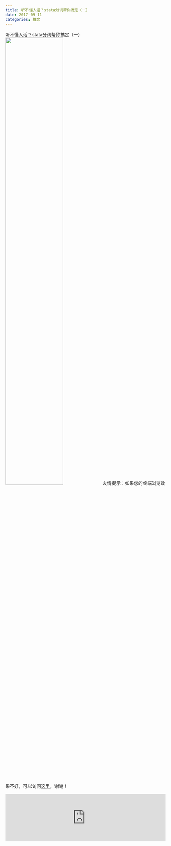 ```yaml
---
title: 听不懂人话？stata分词帮你搞定（一）
date: 2017-09-11
categories: 推文
---
```

听不懂人话？stata分词帮你搞定（一）
<img src="http://mmbiz.qpic.cn/mmbiz_jpg/ACviaWTBFxhbWFrRDFiaMxYnHoRNLVkLdKgosAjte4dH2bzDVibYewQ2mfN5FaqP34Vzdlq2PSCMHo0YQaplMNHXA/0?wx_fmt.jpeg" style="width: 60%; height: auto;"/><!--more-->
友情提示：如果您的终端浏览效果不好，可以访问[这里](https://stata-club.github.io/stata_article/2017-09-11.html)，谢谢！
<iframe src="https://stata-club.github.io/stata_article/2017-09-11.html" id="iframepage" frameborder="0" scrolling="no" marginheight="0" marginwidth="0" width="100%" onLoad="iFrameHeight()"></iframe>
<script type="text/javascript" language="javascript">
function iFrameHeight() {
var ifm= document.getElementById("iframepage");
var subWeb = document.frames ? document.frames["iframepage"].document : ifm.contentDocument;   
if(ifm != null && subWeb != null) {
 ifm.height = subWeb.body.scrollHeight;
} 
} 
</script> 